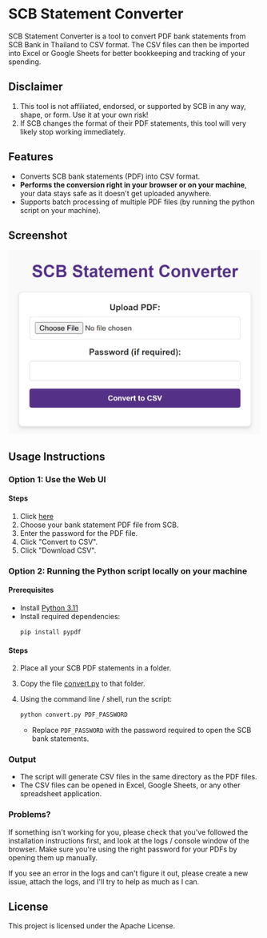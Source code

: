# SCB Statement Converter

SCB Statement Converter is a tool to convert PDF bank statements from SCB Bank in Thailand to CSV format. The CSV files can then be imported into Excel or Google Sheets for better bookkeeping and tracking of your spending.

## Disclaimer

1. This tool is not affiliated, endorsed, or supported by SCB in any way, shape, or form. Use it at your own risk!
5. If SCB changes the format of their PDF statements, this tool will very likely stop working immediately.

## Features

- Converts SCB bank statements (PDF) into CSV format.
- **Performs the conversion right in your browser or on your machine**, your data stays safe as it doesn't get uploaded anywhere.
- Supports batch processing of multiple PDF files (by running the python script on your machine).

## Screenshot

![Web UI](https://github.com/shlomki/scb-statement-converter/blob/main/screenshots/webui.png?raw=true)

## Usage Instructions

### Option 1: Use the Web UI

#### Steps

1. Click [here](https://shlomki.github.io/scb-statement-converter/)
2. Choose your bank statement PDF file from SCB.
3. Enter the password for the PDF file.
4. Click "Convert to CSV".
5. Click "Download CSV".

### Option 2: Running the Python script locally on your machine

#### Prerequisites

- Install [Python 3.11](https://www.python.org/downloads/)
- Install required dependencies:
   ```sh
   pip install pypdf
   ```

#### Steps

2. Place all your SCB PDF statements in a folder.
3. Copy the file [convert.py](https://github.com/shlomki/scb-statement-converter/blob/main/convert.py) to that folder.
4. Using the command line / shell, run the script:

   ```sh
   python convert.py PDF_PASSWORD
   ```
   - Replace `PDF_PASSWORD` with the password required to open the SCB bank statements.

### Output

- The script will generate CSV files in the same directory as the PDF files.
- The CSV files can be opened in Excel, Google Sheets, or any other spreadsheet application.

### Problems?

If something isn't working for you, please check that you've followed the installation instructions first, and look at the logs / console window of the browser. Make sure you're using the right password for your PDFs by opening them up manually.

If you see an error in the logs and can't figure it out, please create a new issue, attach the logs, and I'll try to help as much as I can.

## License

This project is licensed under the Apache License.
